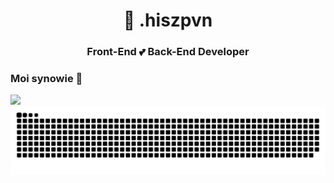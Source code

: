 <h1 align="center">🤵 .hiszpvn</h1>
<h3 align="center">Front-End 💕 Back-End Developer</h3>

</p>

<h3 align="left">Moi synowie 👶</h3>
<img src="https://img.shields.io/badge/-Node.js-026E00?style=flat&logo=nodedotjs&logoColor=white"/>

<picture>
  <source
    media="(prefers-color-scheme: dark)"
    srcset="https://raw.githubusercontent.com/platane/snk/output/github-contribution-grid-snake-dark.svg"
  />
  <source
    media="(prefers-color-scheme: light)"
    srcset="https://raw.githubusercontent.com/platane/snk/output/github-contribution-grid-snake.svg"
  />
  <img
    alt="github contribution grid snake animation"
    src="https://raw.githubusercontent.com/platane/snk/output/github-contribution-grid-snake.svg"
  />
</picture>
